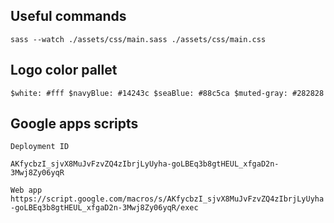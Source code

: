 

## Useful commands

`sass --watch ./assets/css/main.sass ./assets/css/main.css`

## Logo color pallet
`$white: #fff
$navyBlue: #14243c
$seaBlue: #88c5ca
$muted-gray: #282828`

## Google apps scripts 
`Deployment ID`

`AKfycbzI_sjvX8MuJvFzvZQ4zIbrjLyUyha-goLBEq3b8gtHEUL_xfgaD2n-3Mwj8Zy06yqR`

`Web app`
`https://script.google.com/macros/s/AKfycbzI_sjvX8MuJvFzvZQ4zIbrjLyUyha-goLBEq3b8gtHEUL_xfgaD2n-3Mwj8Zy06yqR/exec`
